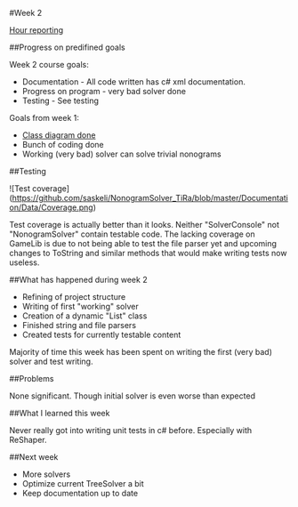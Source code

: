#Week 2

[Hour reporting](https://github.com/saskeli/NonogramSolver_TiRa/blob/master/Documentation/Hour_reporting.md)

##Progress on predifined goals

Week 2 course goals:

* Documentation - All code written has c# xml documentation.
* Progress on program - very bad solver done
* Testing - See testing

Goals from week 1:

* [Class diagram done](https://github.com/saskeli/NonogramSolver_TiRa/blob/master/Documentation/Design_document.md)
* Bunch of coding done
* Working (very bad) solver can solve trivial nonograms

##Testing

![Test coverage] (https://github.com/saskeli/NonogramSolver_TiRa/blob/master/Documentation/Data/Coverage.png)

Test coverage is actually better than it looks. Neither "SolverConsole" not "NonogramSolver" contain testable code. The lacking coverage on GameLib is due to not being able to test the file parser yet and upcoming changes to ToString and similar methods that would make writing tests now useless.

##What has happened during week 2

* Refining of project structure
* Writing of first "working" solver
* Creation of a dynamic "List" class
* Finished string and file parsers
* Created tests for currently testable content

Majority of time this week has been spent on writing the first (very bad) solver and test writing.

##Problems

None significant. Though initial solver is even worse than expected

##What I learned this week

Never really got into writing unit tests in c# before. Especially with ReShaper.

##Next week

* More solvers
* Optimize current TreeSolver a bit
* Keep documentation up to date
